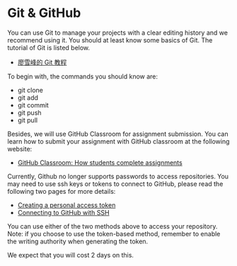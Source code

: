 # Git & GitHub

You can use Git to manage your projects with a clear editing history and we recommend using it.  You should at least know some basics of Git. The tutorial of Git is listed below.

* [廖雪峰的 Git 教程](https://www.liaoxuefeng.com/wiki/896043488029600)

To begin with, the commands you should know are:

* git clone
* git add
* git commit
* git push
* git pull

Besides, we will use GitHub Classroom for assignment submission. You can learn how to submit your assignment with GitHub classroom at the following website:

* [GitHub Classroom: How students complete assignments](https://www.youtube.com/watch?v=ObaFRGp\_Eko)

Currently, Github no longer supports passwords to access repositories. You may need to use ssh keys or tokens to connect to GitHub, please read the following two pages for more details:

* [Creating a personal access token](https://docs.github.com/cn/authentication/keeping-your-account-and-data-secure/creating-a-personal-access-token)
* [Connecting to GitHub with SSH](https://docs.github.com/cn/authentication/connecting-to-github-with-ssh)

You can use either of the two methods above to access your repository. Note: if you choose to use the token-based method, remember to enable the writing authority when generating the token.

&#x20;We expect that you will cost 2 days on this.
